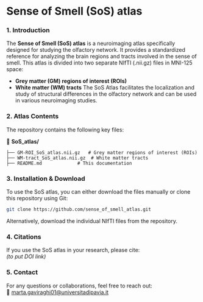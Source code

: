 # **Sense of Smell (SoS) atlas** 

### **1. Introduction** 
The **Sense of Smell (SoS) atlas** is a neuroimaging atlas specifically designed for studying the olfactory network. It provides a standardized reference for analyzing the brain regions and tracts involved in the sense of smell.
This atlas is divided into two separate NIfTI (.nii.gz) files in MNI-125 space:
- **Grey matter (GM) regions of interest (ROIs)**
- **White matter (WM) tracts**
The SoS Atlas facilitates the localization and study of structural differences in the olfactory network and can be used in various neuroimaging studies.

### **2. Atlas Contents**  
The repository contains the following key files:  

📁 **SoS_atlas/**  
```
├── GM-ROI_SoS_atlas.nii.gz   # Grey matter regions of interest (ROIs)
├── WM-tract_SoS_atlas.nii.gz  # White matter tracts
├── README.md             # This documentation
```
### **3. Installation & Download**  
To use the SoS atlas, you can either download the files manually or clone this repository using Git:  

```bash
git clone https://github.com/sense_of_smell_atlas.git
```

Alternatively, download the individual NIfTI files from the repository.

### **4. Citations**  
If you use the SoS atlas in your research, please cite:  
*(to put DOI link)*  

### **5. Contact**  
For any questions or collaborations, feel free to reach out:  
📧 marta.gaviraghi01@universitadipavia.it 


